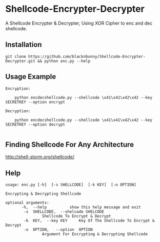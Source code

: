 # Shellcode-Encrypter-Decrypter
A Shellcode Encrypter &amp; Decrypter, Using XOR Cipher to enc and dec shellcode.

## Installation

```
git clone https://github.com/blacknbunny/Shellcode-Encrypter-Decrypter.git && python enc.py --help
```

## Usage Example

```
Encryption:

    python encdecshellcode.py --shellcode \x41\x41\x42\x42 --key SECRETKEY --option encrypt

Decryption:

    python encdecshellcode.py --shellcode \x41\x41\x42\x42 --key SECRETKEY --option decrypt
    
```

## Finding Shellcode For Any Architecture

http://shell-storm.org/shellcode/

## Help
```
usage: enc.py [-h]  [-s SHELLCODE]  [-k KEY]  [-o OPTION]

Encrypting & Decrypting Shellcode

optional arguments:
       -h,  --help			show this help message and exit
        -s  SHELLCODE,	--shelcode SHELCODE
				Shellcode To Encrypt & Decrypt
        -k  KEY,  --key KEY		Key Of The Shellcode To Encrypt & Decrypt
        -o  OPTION,   --option  OPTION
				Argument For Encrypting & Decrypting Shellcode
```
